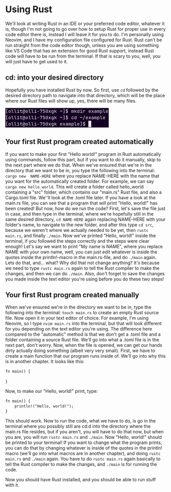 # Using Rust

<p>We'll look at writing Rust in an IDE or your preferred code editor, whatever it is, though I'm not going to go over how to setup Rust for proper use
in every code editor there is, instead I will leave it for you to do. I'm personally using Neovim, and I have my configuration file configured for Rust. 
Rust can't be run straight from the code editor though, unless you are using something like VS Code that has an extension for good Rust support, 
instead Rust code will have to be run from the terminal. If that is scary to you, well, you will just have to get used to it.<p>

## cd: into your desired directory

Hopefully you have installed Rust by now. So first, use `cd` followed by the desired directory path to navigate into that directory, which will be the place where our Rust files will
show up, yes, there will be many files.

![Make directory and cd](https://github.com/olkku45/rust-tutorial/blob/main/images/mkdir-cd-rust-tutorial.png)

## Your first Rust program created automatically

If you want to make your first "Hello world!" program in Rust automatically using commands, follow this part, but if you want to
do it manually, skip to the next part where we do that. 
When we've ensured that we're in the directory that we want to be in, you type the following into the terminal: 
`cargo new  NAME-HERE` where you replace NAME-HERE with the name that you want for the automatically created folder. For example,
we can say `cargo new hello_world`. This will create a folder called hello_world containing a "src" folder, which contains our "main.rs" Rust file, and also a
Cargo.toml file. We''ll look at the .toml file later. If you have a look at the main.rs file, you can see that a program that will print "Hello, world!" has
been created! But now, how do we run the code? First, let's save the file just in case, and then type in the terminal, where we're hopefully still
in the same desired directory, `cd NAME-HERE` again replacing NAME-HERE with your folder's name, to navigate to the new folder, and after this type 
`cd src`, because we weren't where we actually needed to be yet, then `rustc main.rs`, and finally `./main`. Now we've printed
"Hello, world!" inside the terminal, if you followed the steps correctly and the steps were clear enough! Let's say we want to print "My name is
NAME", where you replace NAME with your own name, well, you can just edit whatever is inside the quotes inside the println!-macro in the main.rs-file,
and do `./main` again. Lets do that, and... what? Why did that not change anything? It's because we need to type `rustc main.rs`
again to tell the Rust compiler to make the changes, and then we can do `./main`. Also, don't forget to save the changes you made
inside the text editor you're using before you do these two steps! 

## Your first Rust program created manually

When we've ensured we're in the directory we want to be in, type the following into the terminal: `touch main.rs` to create an empty Rust source file. 
Now open it in your text editor of choice. For example, I'm using Neovim, so I type `nvim main.rs` into the terminal, but that will look 
different for you depending on the text editor you're using. The difference here compared to the "automatic" method is that we don't get a .toml
file and a folder containing a source Rust file. We'll go into what a .toml file is in the next part, don't worry. Now, when the file is opened, we can get
our hands dirty actually doing something (albeit very very small). First, we have to create a main function that our program runs inside of. We'll go into why this is
in another chapter. It looks like this:
```
fn main() {
	
}
```
	
Now, to make our "Hello, world!" print, type:
```	
fn main() {
	println!("Hello, world!");
}
```
	
This should work. Now to run the code, what we have to do, is go in the terminal where you possibly still are cd:d into the directory where the 
main.rs file resides, but if you aren't, you will have to do that now, but when you are, you will run `rustc main.rs` and `./main`. Now "Hello, world!"
should be printed to your terminal! If you want to change what the program prints, you can do that by changing whatever is inside of the quotes
in the println! macro (we'll go into what macros are in another chapter), and doing `rustc main.rs` and `./main` again. You have to do `rustc main.rs` again
basically to tell the Rust compiler to make the changes, and `./main` is for running the code.
	
<p> Now you should have Rust installed, and you should be able to run stuff with it.<p>